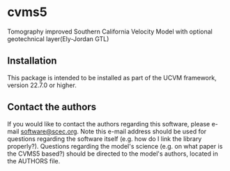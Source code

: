 # cvms5

Tomography improved Southern California Velocity Model with 
optional geotechnical layer(Ely-Jordan GTL)

## Installation

This package is intended to be installed as part of the UCVM framework,
version 22.7.0 or higher. 

## Contact the authors

If you would like to contact the authors regarding this software,
please e-mail software@scec.org. Note this e-mail address should
be used for questions regarding the software itself (e.g. how
do I link the library properly?). Questions regarding the model's
science (e.g. on what paper is the CVMS5 based?) should be directed
to the model's authors, located in the AUTHORS file.

